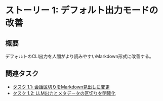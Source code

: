# ストーリー 1: デフォルト出力モードの改善

## 概要

デフォルトのCLI出力を人間がより読みやすいMarkdown形式に改善する。

## 関連タスク

*   [タスク 1.1: 会話区切りをMarkdown見出しに変更](task_2_1_1_change_conversation_delimiter_to_markdown.md)
*   [タスク 1.2: LLM出力とメタデータの区切りを明確化](task_1_2_clarify_llm_output_and_metadata_delimiter.md)
